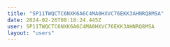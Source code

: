 ```yaml
---
title: "SP11TWQCTC6NXK6A6C4MA0HXVC76EKK3AHNRQ8MSA"
date: 2024-02-26T08:18:24.445Z
user: SP11TWQCTC6NXK6A6C4MA0HXVC76EKK3AHNRQ8MSA
layout: "users"
---
```

    
